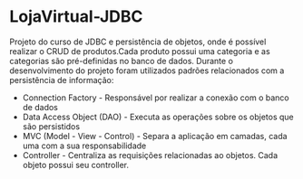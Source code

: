 # LojaVirtual-JDBC
Projeto do curso de JDBC e persistência de objetos, onde é possível realizar o CRUD de produtos.Cada produto possui uma categoria e as categorias são pré-definidas no banco de dados.
Durante o desenvolvimento do projeto foram utilizados padrões relacionados com a persistência de informação:
- Connection Factory - Responsável por realizar a conexão com o banco de dados
- Data Access Object (DAO) - Executa as operações sobre os objetos que são persistidos
- MVC (Model - View - Control) - Separa a aplicação em camadas, cada uma com a sua responsabilidade
- Controller - Centraliza as requisições relacionadas ao objetos. Cada objeto possui seu controller. 
